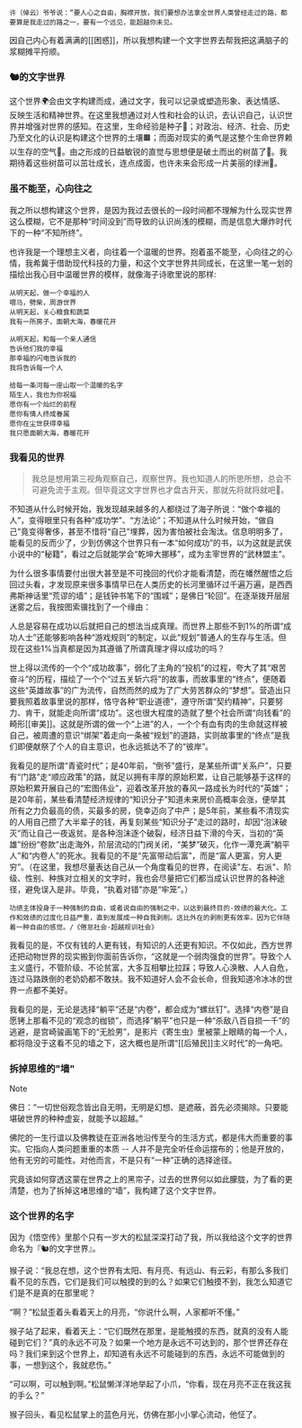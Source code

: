 	许（倬云）爷爷说：“要人心之自由，胸襟开放，我们要想办法拿全世界人类曾经走过的路，都要算是我走过的路之一，要有一个远见，能超越你未见。

因自己内心有着满满的[[困惑]]，所以我想构建一个文字世界去帮我把这满脑子的浆糊摊平捋顺。
### 🐿️的文字世界
这个世界🌍会由文字构建而成，通过文字，我可以记录或塑造形象、表达情感、反映生活和精神世界。在这里我想通过对人性和社会的认识，去认识自己，认识世界并增强对世界的感知。在这里，生命经验是种子🌾；对政治、经济、社会、历史乃至文化的认识是构建这个世界的土壤🟫；而面对现实的勇气是这整个生命世界赖以生存的空气💨。由之形成的日益敏锐的直觉与思想便是破土而出的树苗了🌱。我期待着这些树苗可以茁壮成长，连点成面，也许未来会形成一片美丽的绿洲🌳。

### 虽不能至，心向往之
我之所以想构建这个世界，是因为我过去很长的一段时间都不理解为什么现实世界这么模糊，它不是那种“时间没到”而导致的认识尚浅的模糊，而是信息大爆炸时代下的一种“不知所终”。

也许我是一个理想主义者，向往着一个温暖的世界。抱着虽不能至，心向往之的心情，我希冀于借助现代科技的力量，和这个文字世界共同成长，在这里一笔一划的描绘出我心目中温暖世界的模样，就像海子诗歌里说的那样:

```
从明天起，做一个幸福的人  
喂马，劈柴，周游世界  
从明天起，关心粮食和蔬菜  
我有一所房子，面朝大海，春暖花开

从明天起，和每一个亲人通信  
告诉他们我的幸福  
那幸福的闪电告诉我的  
我将告诉每一个人

给每一条河每一座山取一个温暖的名字  
陌生人，我也为你祝福  
愿你有一个灿烂的前程  
愿你有情人终成眷属  
愿你在尘世获得幸福  
我只愿面朝大海，春暖花开
```

### 我看见的世界

> 我总是想用第三视角观察自己，观察世界。我也知道人的所思所想，总会不可避免流于主观。但毕竟这文字世界也才盘古开天，那就先将就将就吧🐒。

不知道从什么时候开始，我发现越来越多的人都绕过了海子所说：“做个幸福的人”，变得眼里只有各种“成功学”、“方法论”；不知道从什么时候开始，“做自己”竟变得奢侈，甚至不惜将“自己”埋葬，因为害怕被社会淘汰。信息明明多了，能看见的反而少了，少到仿佛这个世界只有一本“如何成功”的书，以为这就是武侠小说中的“秘籍”，看过之后就能学会“乾坤大挪移”，成为主宰世界的“武林盟主”。

为什么很多事情要付出很大甚至是不可挽回的代价才能看清楚，而在幡然醒悟之后回过头看，才发现原来很多事情早已在人类历史的长河里循环过千遍万遍，是西西弗斯神话里“荒谬的墙”；是钱钟书笔下的“围城”；是佛日“轮回”。在逐渐拨开层层迷雾之后，我按图索骥找到了一个缘由：

人总是容易在成功以后就把自己的想法当成真理。而世界上那些不到1%的所谓“成功人士”还能够影响各种“游戏规则”的制定，以此“规划”普通人的生存与生活。但现在这些1%当真都是因为其遵循了所谓真理才得以成功的吗？

世上得以流传的一个个“成功故事”，弱化了主角的“投机”的过程，夸大了其“艰苦奋斗”的历程，描绘了一个个“过五关斩六将”的故事，而故事里的“终点”，便随着这些“英雄故事”的广为流传，自然而然的成为了广大劳苦群众的“梦想”。营造出只要我照着故事里说的那样，恪守各种“职业道德”，遵守所谓“契约精神”，只要努力、肯干，就能走向所谓“成功”。这也很大程度的造就了整个社会所谓“向钱看”的畸形[[审美]]。这就是所谓的做一个“上进”的人，一个个有血有肉的生命就这样被自己，被周遭的意识“绑架”着走向一条被“规划”的道路，实则故事里的“终点”是我们即便献祭了个人的自主意识，也永远抵达不了的“彼岸”。

我看见的是所谓“青瓷时代”；是40年前，“倒爷”盛行，是某些所谓“关系户”，只要有“门路”走“顺应政策”的路，就足以拥有丰厚的原始积累，让自己能够基于这样的原始积累开展自己的“宏图伟业”，迎着改革开放的春风一路成长为时代的“英雄”；是20年前，某些看清楚经济规律的“知识分子”知道未来房价高概率会涨，便举其所有之力负最高的债，买最多的房，侥幸迈向了中产；是5年前，某些看不清现实的人用自己攒了大半辈子的钱，再复刻某些“知识分子”走过的路时，却因“泡沫破灭”而让自己一夜返贫。是各种泡沫逐个破裂，经济日益下滑的今天，当初的“英雄”纷纷“卷款”出走海外，阶层流动的门阀关闭，“美梦”破灭，化作一潭充满“躺平人”和“内卷人”的死水。我看见的不是“先富带动后富”，而是“富人更富，穷人更穷”。（在这里，我想尽量表达自己从一个角度看见的世界，在阅读"左、右派"、阶级、性别、种族对立相关的文字时，我也会尽量把它们都当成认识世界的各种途径，避免误入是非。毕竟，“执着对错”亦是“牢笼”。）

	功绩主体投身于一种强制的自由，或者说自由的强制之中，以达到最终目的-效绩的最大化。工作和效绩的过度化日益严重，直到发展成一种自我剥削。这比外在的剥削更有效率，因为它伴随着一种自由的感觉。/《倦怠社会·超越规训社会》

我看见的是，不仅有钱的人更有钱，有知识的人还更有知识。不仅如此，西方世界还把动物世界的现实搬到你面前告诉你，“这就是一个弱肉强食的世界”。导致个人主义盛行，不管阶级、不论贫富，大多互相攀比拉踩；导致人心涣散、人人自危，连过马路跌倒的老奶奶都不敢扶。我不知道好人会不会长命，但我知道冷冰冰的世界一点都不美好。

我看见的是，无论是选择“躺平”还是“内卷”，都会成为“螺丝钉”。选择“内卷”是自愿铐上那看不见的“观念的枷锁”，而选择“躺平”也只是一种“杀敌八百自损一千”的逃避，是宫崎骏画笔下的“无脸男”，是影片《寄生虫》里被蒙上眼睛的每一个人，都将隐没于这看不见的墙之下，这大概也是所谓“[[后殖民]]主义时代”的一角吧。

###  拆掉思维的"墙"
> [!NOTE]
> 佛日：“一切世俗观念皆出自无明，无明是幻想、是遮蔽，首先必须揭除。只要能堪破世界的种种虚妄，就能予以超越。”

佛陀的一生行谊以及佛教徒在亚洲各地沿传至今的生活方式，都是伟大而重要的事实。它指向人类问题重重的本质 -- 人并不是完全听任命运摆布的；他是开放的，他有无穷的可能性。对他而言，不是只有“一种”正确的选择途径。

究竟该如何穿透这蒙在世界之上的黑帘子，过去的世界何以如此朦胧，为了看的更清楚，也为了拆掉这堵思维的“墙”，我构建了这个文字世界。

### 这个世界的名字

因为《悟空传》里那个只有一岁大的松鼠深深打动了我，所以我给这个文字的世界命名为『🐿️的文字世界』。

猴子说：“我总在想，这个世界有太阳、有月亮、有远山、有云彩，有那么多我们看不见的东西，它们是我们可以触摸的到的么？如果它们触摸不到，我怎么知道它们是不是真的在那里呢？

“啊？”松鼠歪着头看着天上的月亮，“你说什么啊，人家都听不懂。”

猴子站了起来，看着天上：“它们既然在那里，是能触摸的东西，就真的没有人能碰到它们？”真的永远不可及？如果一个地方是永远不可达到的，那个世界还存在吗？我们来到这个世界上，却知道有永远不可能碰到的东西，永远不可能做到的事，一想到这个，我就悲伤。”

“可以啊，可以触到啊。”松鼠懒洋洋地举起了小爪，“你看，现在月亮不正在我这我的手么？”

猴子回头，看见松鼠掌上的蓝色月光，仿佛在那小小掌心流动，他怔了。